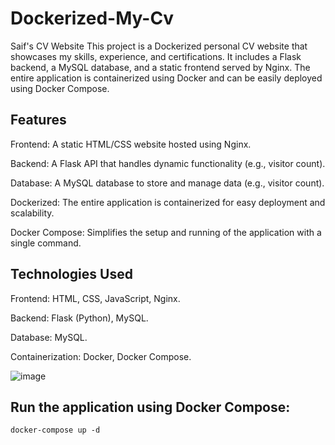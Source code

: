 # Dockerized-My-Cv
Saif's CV Website This project is a Dockerized personal CV website that showcases my skills, experience, and certifications. It includes a Flask backend, a MySQL database, and a static frontend served by Nginx. The entire application is containerized using Docker and can be easily deployed using Docker Compose.


## Features
Frontend: A static HTML/CSS website hosted using Nginx.

Backend: A Flask API that handles dynamic functionality (e.g., visitor count).

Database: A MySQL database to store and manage data (e.g., visitor count).

Dockerized: The entire application is containerized for easy deployment and scalability.

Docker Compose: Simplifies the setup and running of the application with a single command.


## Technologies Used
Frontend: HTML, CSS, JavaScript, Nginx.

Backend: Flask (Python), MySQL.

Database: MySQL.

Containerization: Docker, Docker Compose.

![image](https://github.com/user-attachments/assets/f86da8b6-4f35-4860-9c9c-69c02e9cf017)


## Run the application using Docker Compose:

`docker-compose up -d`

